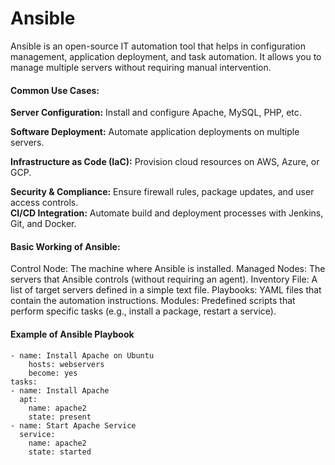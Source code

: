 # Ansible

Ansible is an open-source IT automation tool that helps in configuration management, application deployment, and task automation. It allows you to manage multiple servers without requiring manual intervention.

#### Common Use Cases:

**Server Configuration:** Install and configure Apache, MySQL, PHP, etc.

**Software Deployment:** Automate application deployments on multiple servers.

**Infrastructure as Code (IaC):** Provision cloud resources on AWS, Azure, or GCP.

**Security & Compliance:** Ensure firewall rules, package updates, and user access controls.<br>
**CI/CD Integration:** Automate build and deployment processes with Jenkins, Git, and Docker.


#### Basic Working of Ansible:

Control Node: The machine where Ansible is installed.
Managed Nodes: The servers that Ansible controls (without requiring an agent).
Inventory File: A list of target servers defined in a simple text file.
Playbooks: YAML files that contain the automation instructions.
Modules: Predefined scripts that perform specific tasks (e.g., install a package, restart a service).

#### Example of Ansible Playbook

    - name: Install Apache on Ubuntu
        hosts: webservers
        become: yes
    tasks:
    - name: Install Apache
      apt:
        name: apache2
        state: present
    - name: Start Apache Service
      service:
        name: apache2
        state: started
